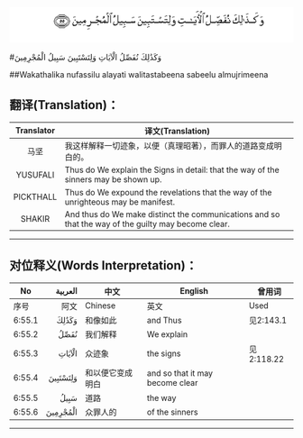 ![006:055](images/006_055.gif)

#وَكَذَٰلِكَ نُفَصِّلُ الْآيَاتِ وَلِتَسْتَبِينَ سَبِيلُ الْمُجْرِمِينَ 

##Wakathalika nufassilu alayati walitastabeena sabeelu almujrimeena 

## 翻译(Translation)：

| Translator | 译文(Translation)                                            |
| :--------: | ------------------------------------------------------------ |
|    马坚    | 我这样解释一切迹象，以便（真理昭著），而罪人的道路变成明白的。 |
|  YUSUFALI  | Thus do We explain the Signs in detail: that the way of the sinners may be shown up. |
| PICKTHALL  | Thus do We expound the revelations that the way of the unrighteous may be manifest. |
|   SHAKIR   | And thus do We make distinct the communications and so that the way of the guilty may become clear. |

---

## 对位释义(Words Interpretation)：

| No   | العربية | 中文    | English | 曾用词 |
| ---- | ------: | ------- | ------- | ------ |
| 序号 |    阿文 | Chinese | 英文    | Used   |
| 6:55.1 | وَكَذَٰلِكَ    | 和像如此         | and Thus                        | 见2:143.1  |
| 6:55.2 | نُفَصِّلُ     | 我们解释         | We explain                      |            |
| 6:55.3 | الْآيَاتِ   | 众迹象           | the signs                       | 见2:118.22 |
| 6:55.4 | وَلِتَسْتَبِينَ | 和以便它变成明白 | and so that it may become clear |            |
| 6:55.5 | سَبِيلُ     | 道路             | the way                         |            |
| 6:55.6 | الْمُجْرِمِينَ | 众罪人的         | of the sinners                  |            |

---
